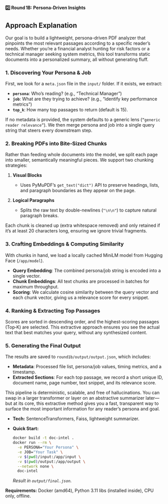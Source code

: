 **2️⃣ Round 1B: Persona‑Driven Insights**

## Approach Explanation

Our goal is to build a lightweight, persona-driven PDF analyzer that pinpoints the most relevant passages according to a specific reader’s needs. Whether you’re a financial analyst hunting for risk factors or a technical manager seeking system metrics, this tool transforms static documents into a personalized summary, all without generating fluff.

### 1. Discovering Your Persona & Job

First, we look for a `meta.json` file in the `input/` folder. If it exists, we extract:

* **`persona`**: Who’s reading? (e.g., “Technical Manager”)
* **`job`**: What are they trying to achieve? (e.g., “identify key performance metrics”)
* **`top_k`**: How many top passages to return (default is 15).

If no metadata is provided, the system defaults to a generic lens (`“generic reader relevance”`). We then merge persona and job into a single query string that steers every downstream step.

### 2. Breaking PDFs into Bite‑Sized Chunks

Rather than feeding whole documents into the model, we split each page into smaller, semantically meaningful pieces. We support two chunking strategies:

1. **Visual Blocks**

   * Uses PyMuPDF’s `get_text("dict")` API to preserve headings, lists, and paragraph boundaries as they appear on the page.
2. **Logical Paragraphs**

   * Splits the raw text by double-newlines (`"\n\n"`) to capture natural paragraph breaks.

Each chunk is cleaned up (extra whitespace removed) and only retained if it’s at least 20 characters long, ensuring we ignore trivial fragments.

### 3. Crafting Embeddings & Computing Similarity

With chunks in hand, we load a locally cached MiniLM model from Hugging Face (`/app/model`).

* **Query Embedding**: The combined persona/job string is encoded into a single vector.
* **Chunk Embeddings**: All text chunks are processed in batches for maximum throughput.
* **Scoring**: We calculate cosine similarity between the query vector and each chunk vector, giving us a relevance score for every snippet.

### 4. Ranking & Extracting Top Passages

Scores are sorted in descending order, and the highest-scoring passages (Top‑K) are selected. This extractive approach ensures you see the actual text that best matches your query, without any synthesized content.

### 5. Generating the Final Output

The results are saved to `round1b/output/output.json`, which includes:

* **Metadata**: Processed file list, persona/job values, timing metrics, and a timestamp.
* **Extracted Sections**: For each top passage, we record a short unique ID, document name, page number, text snippet, and its relevance score.

This pipeline is deterministic, scalable, and free of hallucinations. You can swap in a larger transformer or layer on an abstractive summarizer later—but at its core, this extractive method gives you a fast, transparent way to surface the most important information for any reader’s persona and goal.

* **Tech:** SentenceTransformers, Faiss, lightweight summarizer.
* **Quick Start:**

  ```bash
  docker build -t doc-intel .
  docker run --rm \
    -e PERSONA="Your Persona" \
    -e JOB="Your Task" \
    -v $(pwd)/input:/app/input \
    -v $(pwd)/output:/app/output \
    --network none \
    doc-intel
  ```

  *Result in `output/final.json`.*

**Requirements:** Docker (amd64), Python 3.11 libs (installed inside), CPU only, offline.
